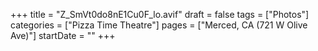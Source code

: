 +++
title = "Z_SmVt0do8nE1Cu0F_lo.avif"
draft = false
tags = ["Photos"]
categories = ["Pizza Time Theatre"]
pages = ["Merced, CA (721 W Olive Ave)"]
startDate = ""
+++
